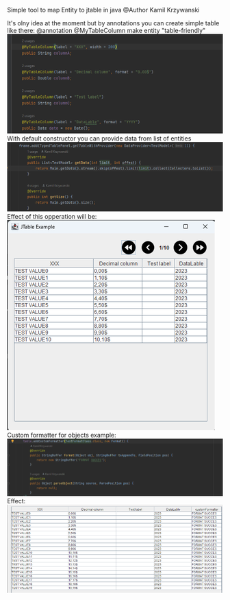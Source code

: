 Simple tool to map Entity to jtable in java 
@Author Kamil Krzywanski


It's olny idea at the moment but by annotations you can create simple table
like there: 
@annotation @MyTableColumn make entity "table-friendly"
![img_8.png](images%2Fimg_8.png)
With default constructor you can provide data from list of entities
![img.png](images/img_6.png)
Effect of this opperation will be: <br>
![img_7.png](images%2Fimg_7.png)
Custom formatter for objects example:
![img.png](img.png)
Effect: 
![img_1.png](img_1.png)